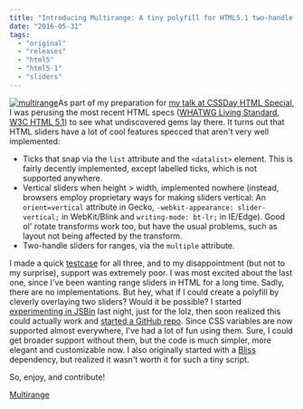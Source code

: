 ```yaml
---
title: "Introducing Multirange: A tiny polyfill for HTML5.1 two-handle sliders"
date: "2016-05-31"
tags:
  - "original"
  - "releases"
  - "html5"
  - "html5-1"
  - "sliders"
---
```


[![multirange](images/multirange-300x206.png)](images/multirange.png)As part of my preparation for [my talk at CSSDay HTML Special](http://cssday.nl/2016/programme#lea-verou), I was perusing the most recent HTML specs ([WHATWG Living Standard](https://html.spec.whatwg.org/multipage/), [W3C HTML 5.1](https://www.w3.org/TR/html51/)) to see what undiscovered gems lay there. It turns out that HTML sliders have a lot of cool features specced that aren't very well implemented:

- Ticks that snap via the `list` attribute and the `<datalist>` element. This is fairly decently implemented, except labelled ticks, which is not supported anywhere.
- Vertical sliders when height > width, implemented nowhere (instead, browsers employ proprietary ways for making sliders vertical: An `orient=vertical` attribute in Gecko, `-webkit-appearance: slider-vertical;` in WebKit/Blink and `writing-mode: bt-lr;` in IE/Edge). Good ol' rotate transforms work too, but have the usual problems, such as layout not being affected by the transform.
- Two-handle sliders for ranges, via the `multiple` attribute.

I made a quick [testcase](http://dabblet.com/gist/0b79583e6e9c4e5e52aec5d682ac71d2) for all three, and to my disappointment (but not to my surprise), support was extremely poor. I was most excited about the last one, since I've been wanting range sliders in HTML for a long time. Sadly, there are no implementations. But hey, what if I could create a polyfill by cleverly overlaying two sliders? Would it be possible? I started [experimenting in JSBin](http://jsbin.com/risiki/edit?html,css,js,output) last night, just for the lolz, then soon realized this could actually work and [started a GitHub repo](https://github.com/leaverou/multirange). Since CSS variables are now supported almost everywhere, I've had a lot of fun using them. Sure, I could get broader support without them, but the code is much simpler, more elegant and customizable now. I also originally started with a [Bliss](http://blissfuljs.com) dependency, but realized it wasn't worth it for such a tiny script.

So, enjoy, and contribute!

[Multirange](http://leaverou.github.io/multirange/)

